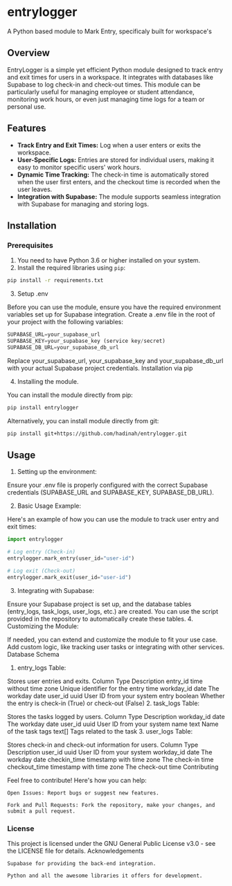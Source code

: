 # entrylogger
A Python based module to Mark Entry, specificaly built for workspace's

## Overview

EntryLogger is a simple yet efficient Python module designed to track entry and exit times for users in a workspace. It integrates with databases like Supabase to log check-in and check-out times. This module can be particularly useful for managing employee or student attendance, monitoring work hours, or even just managing time logs for a team or personal use.

## Features

- **Track Entry and Exit Times:** Log when a user enters or exits the workspace.
- **User-Specific Logs:** Entries are stored for individual users, making it easy to monitor specific users' work hours.
- **Dynamic Time Tracking:** The check-in time is automatically stored when the user first enters, and the checkout time is recorded when the user leaves.
- **Integration with Supabase:** The module supports seamless integration with Supabase for managing and storing logs.

## Installation

### Prerequisites
1. You need to have Python 3.6 or higher installed on your system.
2. Install the required libraries using `pip`:

```bash
pip install -r requirements.txt
```

3. Setup .env

Before you can use the module, ensure you have the required environment variables set up for Supabase integration. Create a .env file in the root of your project with the following variables:
```python
SUPABASE_URL=your_supabase_url
SUPABASE_KEY=your_supabase_key (service key/secret)
SUPABASE_DB_URL=your_supabase_db_url
```
Replace your_supabase_url, your_supabase_key and your_supabase_db_url with your actual Supabase project credentials.
Installation via pip

4. Installing the module.

You can install the module directly from pip:
```bash
pip install entrylogger
```
Alternatively, you can install module directly from git:
```bash
pip install git+https://github.com/hadinah/entrylogger.git
```
## Usage
1. Setting up the environment:

Ensure your .env file is properly configured with the correct Supabase credentials (SUPABASE_URL and SUPABASE_KEY, SUPABASE_DB_URL).

2. Basic Usage Example:

Here's an example of how you can use the module to track user entry and exit times:
```python
import entrylogger

# Log entry (Check-in)
entrylogger.mark_entry(user_id="user-id")

# Log exit (Check-out)
entrylogger.mark_exit(user_id="user-id")
```

3. Integrating with Supabase:

Ensure your Supabase project is set up, and the database tables (entry_logs, task_logs, user_logs, etc.) are created. You can use the script provided in the repository to automatically create these tables.
4. Customizing the Module:

If needed, you can extend and customize the module to fit your use case. Add custom logic, like tracking user tasks or integrating with other services.
Database Schema
1. entry_logs Table:

Stores user entries and exits.
Column	Type	Description
entry_id	time without time zone	Unique identifier for the entry time
workday_id	date	The workday date
user_id	uuid	User ID from your system
entry	boolean	Whether the entry is check-in (True) or check-out (False)
2. task_logs Table:

Stores the tasks logged by users.
Column	Type	Description
workday_id	date	The workday date
user_id	uuid	User ID from your system
name	text	Name of the task
tags	text[]	Tags related to the task
3. user_logs Table:

Stores check-in and check-out information for users.
Column	Type	Description
user_id	uuid	User ID from your system
workday_id	date	The workday date
checkin_time	timestamp with time zone	The check-in time
checkout_time	timestamp with time zone	The check-out time
Contributing

Feel free to contribute! Here's how you can help:

    Open Issues: Report bugs or suggest new features.

    Fork and Pull Requests: Fork the repository, make your changes, and submit a pull request.

### License

This project is licensed under the GNU General Public License v3.0 - see the LICENSE file for details.
Acknowledgements

    Supabase for providing the back-end integration.

    Python and all the awesome libraries it offers for development.
